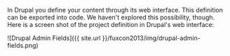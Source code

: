 In Drupal you define your content through its web interface. This definition can be exported into code. We haven't explored this possibility, though. Here is a screen shot of the project definition in Drupal's web interface:

![Drupal Admin Fields]({{ site.url }}/fuxcon2013/img/drupal-admin-fields.png)
